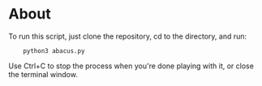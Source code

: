 # About

To run this script, just clone the repository, cd to the directory, and run:

        python3 abacus.py

Use Ctrl+C to stop the process when you're done playing with it, or close 
the terminal window.
